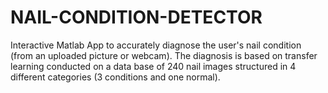 # NAIL-CONDITION-DETECTOR
Interactive Matlab App to accurately diagnose the user's nail condition (from an uploaded picture or webcam). The diagnosis is based on transfer learning conducted on a data base of 240 nail images structured in 4 different categories (3 conditions and one normal).
